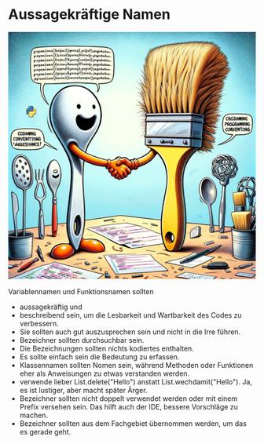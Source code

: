 # Aussagekräftige Namen

![Fundammentals](pictures/Conventions.jpg "Konventionen")


Variablennamen und Funktionsnamen sollten

- aussagekräftig und 
- beschreibend sein, um die Lesbarkeit und Wartbarkeit des Codes zu verbessern.
- Sie sollten auch gut auszusprechen sein und nicht in die Irre führen. 
- Bezeichner sollten durchsuchbar sein.
- Die Bezeichnungen sollten nichts kodiertes enthalten.
- Es sollte einfach sein die Bedeutung zu erfassen.
- Klassennamen sollten Nomen sein, während Methoden oder Funktionen eher als Anweisungen zu etwas verstanden werden. 
- verwende lieber List.delete("Hello") anstatt List.wechdamit("Hello"). Ja, es ist lustiger, aber macht später Ärger.
- Bezeichner sollten nicht doppelt verwendet werden oder mit einem Prefix versehen sein. Das hilft auch der IDE, bessere Vorschläge zu machen.
- Bezeichner sollten aus dem Fachgebiet übernommen werden, um das es gerade geht.
